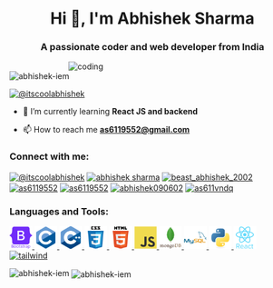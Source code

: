 <h1 align="center">Hi 👋, I'm Abhishek Sharma</h1>
<h3 align="center">A passionate coder and web developer from India</h3>
<img align="right" alt = "coding" width="400" src="https://i.giphy.com/qgQUggAC3Pfv687qPC.webp"

<p align="left"> <img src="https://komarev.com/ghpvc/?username=abhishek-iem&label=Profile%20views&color=0e75b6&style=flat" alt="abhishek-iem" /> </p>

<p align="left"> <a href="https://twitter.com/@itscoolabhishek" target="blank"><img src="https://img.shields.io/twitter/follow/@itscoolabhishek?logo=twitter&style=for-the-badge" alt="@itscoolabhishek" /></a> </p>

- 🌱 I’m currently learning **React JS and backend**

- 📫 How to reach me **as6119552@gmail.com**

<h3 align="left">Connect with me:</h3>
<p align="left">
<a href="https://twitter.com/@itscoolabhishek" target="blank"><img align="center" src="https://raw.githubusercontent.com/rahuldkjain/github-profile-readme-generator/master/src/images/icons/Social/twitter.svg" alt="@itscoolabhishek" height="30" width="40" /></a>
<a href="https://fb.com/abhishek sharma" target="blank"><img align="center" src="https://raw.githubusercontent.com/rahuldkjain/github-profile-readme-generator/master/src/images/icons/Social/facebook.svg" alt="abhishek sharma" height="30" width="40" /></a>
<a href="https://instagram.com/beast_abhishek_2002" target="blank"><img align="center" src="https://raw.githubusercontent.com/rahuldkjain/github-profile-readme-generator/master/src/images/icons/Social/instagram.svg" alt="beast_abhishek_2002" height="30" width="40" /></a>
<a href="https://www.codechef.com/users/as6119552" target="blank"><img align="center" src="https://cdn.jsdelivr.net/npm/simple-icons@3.1.0/icons/codechef.svg" alt="as6119552" height="30" width="40" /></a>
<a href="https://www.hackerrank.com/as6119552" target="blank"><img align="center" src="https://raw.githubusercontent.com/rahuldkjain/github-profile-readme-generator/master/src/images/icons/Social/hackerrank.svg" alt="as6119552" height="30" width="40" /></a>
<a href="https://www.leetcode.com/abhishek090602" target="blank"><img align="center" src="https://raw.githubusercontent.com/rahuldkjain/github-profile-readme-generator/master/src/images/icons/Social/leet-code.svg" alt="abhishek090602" height="30" width="40" /></a>
<a href="https://auth.geeksforgeeks.org/user/as611vndq" target="blank"><img align="center" src="https://raw.githubusercontent.com/rahuldkjain/github-profile-readme-generator/master/src/images/icons/Social/geeks-for-geeks.svg" alt="as611vndq" height="30" width="40" /></a>
</p>

<h3 align="left">Languages and Tools:</h3>
<p align="left"> <a href="https://getbootstrap.com" target="_blank" rel="noreferrer"> <img src="https://raw.githubusercontent.com/devicons/devicon/master/icons/bootstrap/bootstrap-plain-wordmark.svg" alt="bootstrap" width="40" height="40"/> </a> <a href="https://www.cprogramming.com/" target="_blank" rel="noreferrer"> <img src="https://raw.githubusercontent.com/devicons/devicon/master/icons/c/c-original.svg" alt="c" width="40" height="40"/> </a> <a href="https://www.w3schools.com/cpp/" target="_blank" rel="noreferrer"> <img src="https://raw.githubusercontent.com/devicons/devicon/master/icons/cplusplus/cplusplus-original.svg" alt="cplusplus" width="40" height="40"/> </a> <a href="https://www.w3schools.com/css/" target="_blank" rel="noreferrer"> <img src="https://raw.githubusercontent.com/devicons/devicon/master/icons/css3/css3-original-wordmark.svg" alt="css3" width="40" height="40"/> </a> <a href="https://www.w3.org/html/" target="_blank" rel="noreferrer"> <img src="https://raw.githubusercontent.com/devicons/devicon/master/icons/html5/html5-original-wordmark.svg" alt="html5" width="40" height="40"/> </a> <a href="https://developer.mozilla.org/en-US/docs/Web/JavaScript" target="_blank" rel="noreferrer"> <img src="https://raw.githubusercontent.com/devicons/devicon/master/icons/javascript/javascript-original.svg" alt="javascript" width="40" height="40"/> </a> <a href="https://www.mongodb.com/" target="_blank" rel="noreferrer"> <img src="https://raw.githubusercontent.com/devicons/devicon/master/icons/mongodb/mongodb-original-wordmark.svg" alt="mongodb" width="40" height="40"/> </a> <a href="https://www.mysql.com/" target="_blank" rel="noreferrer"> <img src="https://raw.githubusercontent.com/devicons/devicon/master/icons/mysql/mysql-original-wordmark.svg" alt="mysql" width="40" height="40"/> </a> <a href="https://www.python.org" target="_blank" rel="noreferrer"> <img src="https://raw.githubusercontent.com/devicons/devicon/master/icons/python/python-original.svg" alt="python" width="40" height="40"/> </a> <a href="https://reactjs.org/" target="_blank" rel="noreferrer"> <img src="https://raw.githubusercontent.com/devicons/devicon/master/icons/react/react-original-wordmark.svg" alt="react" width="40" height="40"/> </a> <a href="https://tailwindcss.com/" target="_blank" rel="noreferrer"> <img src="https://www.vectorlogo.zone/logos/tailwindcss/tailwindcss-icon.svg" alt="tailwind" width="40" height="40"/> </a> </p>

<p><img align="left" src="https://github-readme-stats.vercel.app/api/top-langs?username=abhishek-iem&show_icons=true&locale=en&layout=compact" alt="abhishek-iem" /></p>

<p>&nbsp;<img align="center" src="https://github-readme-stats.vercel.app/api?username=abhishek-iem&show_icons=true&locale=en" alt="abhishek-iem" /></p>



